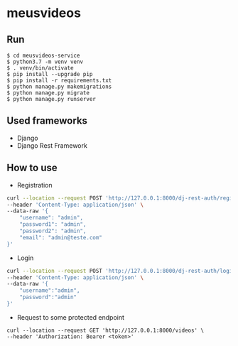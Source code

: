 # meusvideos

## Run
```
$ cd meusvideos-service
$ python3.7 -m venv venv
$ . venv/bin/activate
$ pip install --upgrade pip
$ pip install -r requirements.txt
$ python manage.py makemigrations
$ python manage.py migrate
$ python manage.py runserver
```

## Used frameworks
* Django
* Django Rest Framework

## How to use

* Registration
```bash
curl --location --request POST 'http://127.0.0.1:8000/dj-rest-auth/registration/' \
--header 'Content-Type: application/json' \
--data-raw '{
    "username": "admin",
    "password1": "admin",
    "password2": "admin",
    "email": "admin@teste.com"
}'
```

* Login
```bash
curl --location --request POST 'http://127.0.0.1:8000/dj-rest-auth/login/' \
--header 'Content-Type: application/json' \
--data-raw '{
    "username":"admin",
    "password":"admin"
}'
```

* Request to some protected endpoint
```
curl --location --request GET 'http://127.0.0.1:8000/videos' \
--header 'Authorization: Bearer <token>'
```
